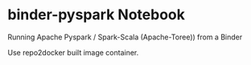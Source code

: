 # binder-pyspark Notebook

Running Apache Pyspark / Spark-Scala (Apache-Toree)) from a Binder

Use repo2docker built image container.
